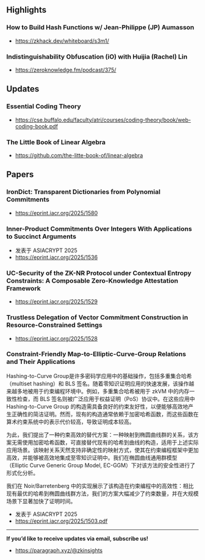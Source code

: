 ## Highlights
### How to Build Hash Functions w/ Jean-Philippe (JP) Aumasson 
- <https://zkhack.dev/whiteboard/s3m1/>
### Indistinguishability Obfuscation (iO) with Huijia (Rachel) Lin 
- <https://zeroknowledge.fm/podcast/375/>


## Updates
### Essential Coding Theory
- <https://cse.buffalo.edu/faculty/atri/courses/coding-theory/book/web-coding-book.pdf>
### The Little Book of Linear Algebra
- <https://github.com/the-litte-book-of/linear-algebra>

## Papers

### IronDict: Transparent Dictionaries from Polynomial Commitments
- <https://eprint.iacr.org/2025/1580>

### Inner-Product Commitments Over Integers With Applications to Succinct Arguments
- 发表于 ASIACRYPT 2025
- <https://eprint.iacr.org/2025/1536>

### UC-Security of the ZK-NR Protocol under Contextual Entropy Constraints: A Composable Zero-Knowledge Attestation Framework
- <https://eprint.iacr.org/2025/1529>

### Trustless Delegation of Vector Commitment Construction in Resource-Constrained Settings
- <https://eprint.iacr.org/2025/1528>

### Constraint-Friendly Map-to-Elliptic-Curve-Group Relations and Their Applications
Hashing-to-Curve Group是许多密码学应用中的基础操作，包括多重集合哈希（multiset hashing）和 BLS 签名。随着零知识证明应用的快速发展，该操作越来越多地被用于约束编程环境中。例如，多重集合哈希被用于 zkVM 中的内存一致性检查，而 BLS 签名则被广泛应用于权益证明（PoS）协议中。在这些应用中 Hashing-to-Curve Group 的构造需具备良好的约束友好性，以便能够高效地产生正确性的简洁证明。然而，现有的构造通常依赖于加密哈希函数，而这些函数在算术约束系统中的表示代价较高，导致证明成本较高。

为此，我们提出了一种约束高效的替代方案：一种映射到椭圆曲线群的关系，该方案无需使用加密哈希函数，可直接替代现有的哈希到曲线的构造，适用于上述实际应用场景。该映射关系天然支持非确定性的映射方式，使其在约束编程框架中更加高效，并能够被高效地集成至零知识证明中。我们在椭圆曲线通用群模型（Elliptic Curve Generic Group Model, EC-GGM）下对该方法的安全性进行了形式化分析。

我们在 Noir/Barretenberg 中的实现展示了该构造在约束编程中的高效性：相比现有最优的哈希到椭圆曲线群方法，我们的方案大幅减少了约束数量，并在大规模场景下显著加快了证明时间。
- 发表于 ASIACRYPT 2025
- <https://eprint.iacr.org/2025/1503.pdf>

---
**If you’d like to receive updates via email, subscribe us!**

- <https://paragraph.xyz/@zkinsights>
